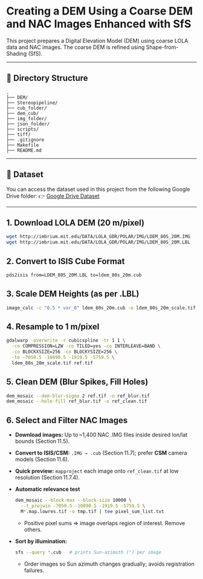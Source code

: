 # Creating a DEM Using a Coarse DEM and NAC Images Enhanced with SfS

This project prepares a Digital Elevation Model (DEM) using coarse LOLA data and NAC images. The coarse DEM is refined using Shape-from-Shading (SfS).

---

## 📁 Directory Structure

```
.
├── DEM/
├── Stereopipeline/
├── cub_folder/
├── dem_cub/
├── img_folder/
├── json_folder/
├── scripts/
├── tiff/
├── .gitignore
├── Makefile
├── README.md
```

---

## 🔗 Dataset

You can access the dataset used in this project from the following Google Drive folder:
👉 [Google Drive Dataset](https://drive.google.com/drive/folders/1CChYeVDqc499VNybrn5w4GTy0H4qOjd5?usp=sharing)

---

## 1. Download LOLA DEM (20 m/pixel)

```bash
wget http://imbrium.mit.edu/DATA/LOLA_GDR/POLAR/IMG/LDEM_80S_20M.IMG
wget http://imbrium.mit.edu/DATA/LOLA_GDR/POLAR/IMG/LDEM_80S_20M.LBL
```

## 2. Convert to ISIS Cube Format

```bash
pds2isis from=LDEM_80S_20M.LBL to=ldem_80s_20m.cub
```

## 3. Scale DEM Heights (as per .LBL)

```bash
image_calc -c "0.5 * var_0" ldem_80s_20m.cub -o ldem_80s_20m_scale.tif
```

## 4. Resample to 1 m/pixel

```bash
gdalwarp -overwrite -r cubicspline -tr 1 1 \
  -co COMPRESSION=LZW -co TILED=yes -co INTERLEAVE=BAND \
  -co BLOCKXSIZE=256 -co BLOCKYSIZE=256 \
  -te -7050.5 -10890.5 -1919.5 -5759.5 \
  ldem_80s_20m_scale.tif ref.tif
```

## 5. Clean DEM (Blur Spikes, Fill Holes)

```bash
dem_mosaic --dem-blur-sigma 2 ref.tif -o ref_blur.tif
dem_mosaic --hole-fill ref_blur.tif -o ref_clean.tif
```

## 6. Select and Filter NAC Images

* **Download images:** Up to \~1,400 NAC .IMG files inside desired lon/lat bounds (Section 11.5).

* **Convert to ISIS/CSM:** `.IMG → .cub` (Section 11.7); prefer **CSM** camera models (Section 11.6).

* **Quick preview:** `mapproject` each image onto `ref_clean.tif` at low resolution (Section 11.7.4).

* **Automatic relevance test**

  ```bash
  dem_mosaic --block-max --block-size 10000 \
    --t_projwin -7050.5 -10890.5 -1919.5 -5759.5 \
    M*.map.lowres.tif -o tmp.tif | tee pixel_sum_list.txt
  ```

  * Positive pixel sums ⇒ image overlaps region of interest. Remove others.

* **Sort by illumination:**

  ```bash
  sfs --query *.cub   # prints Sun‑azimuth (°) per image
  ```

  * Order images so Sun azimuth changes gradually; avoids registration failures.
